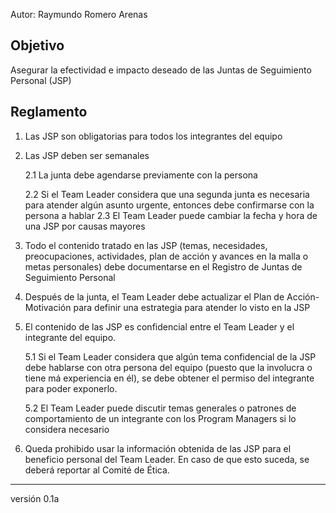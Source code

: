 Autor: Raymundo Romero Arenas

## Objetivo
Asegurar la efectividad e impacto deseado de las Juntas de Seguimiento Personal (JSP)

## Reglamento
1. Las JSP son obligatorias para todos los integrantes del equipo
2. Las JSP deben ser semanales

    2.1 La junta debe agendarse previamente con la persona

    2.2 Si el Team Leader considera que una segunda junta es necesaria para atender algún asunto urgente, entonces debe confirmarse con la persona a hablar
    2.3 El Team Leader puede cambiar la fecha y hora de una JSP por causas mayores
3. Todo el contenido tratado en las JSP (temas, necesidades, preocupaciones, actividades, plan de acción y avances en la malla o  metas personales) debe documentarse en el Registro de Juntas de Seguimiento Personal
4. Después de la junta, el Team Leader debe actualizar el Plan de Acción-Motivación para definir una estrategia para atender lo visto en la JSP
5. El contenido de las JSP es confidencial entre el Team Leader y el integrante del equipo. 

    5.1 Si el Team Leader considera que algún tema confidencial de la JSP debe hablarse con otra persona del equipo (puesto que la involucra o tiene má experiencia en él), se debe obtener el permiso del integrante para poder exponerlo.

    5.2 El Team Leader puede discutir temas generales o patrones de comportamiento de un integrante con los Program Managers si lo considera necesario
6. Queda prohibido usar la información obtenida de las JSP para el beneficio personal del Team Leader. En caso de que esto suceda, se deberá reportar al Comité de Ética.

***
versión 0.1a